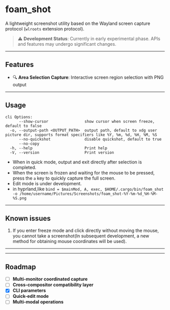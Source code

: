 # foam_shot

A lightweight screenshot utility based on the Wayland screen capture protocol (`wlroots` extension protocol).

> ⚠️ **Development Status**: Currently in early experimental phase. APIs and features may undergo significant changes.

---

## Features

- 🔍 **Area Selection Capture**: Interactive screen region selection with PNG output

---

## Usage

```
cli Options:
      --show-cursor                show cursor when screen freeze, default to false
  -o, --output-path <OUTPUT_PATH>  output path, default to xdg user picture dir, supports format specifiers like %Y, %m, %d, %H, %M, %S
      --no-quickshot               disable quickshot, default to true
      --no-copy                    
  -h, --help                       Print help
  -V, --version                    Print version
```
* When in quick mode, output and exit directly after selection is completed.
* When the screen is frozen and waiting for the mouse to be pressed, press the `a` key to quickly capture the full screen.
* Edit mode is under development.
* in hyprland,like `bind = $mainMod, A, exec, $HOME/.cargo/bin/foam_shot -o /home/username/Pictures/Screenshots/foam_shot-%Y-%m-%d_%H-%M-%S.png
`

---

## Known issues

1. If you enter freeze mode and click directly without moving the mouse, you cannot take a screenshot(In subsequent development, a new method for obtaining mouse coordinates will be used).

---
---
## Roadmap
- [ ] **Multi-monitor coordinated capture**
- [ ] **Cross-compositor compatibility layer**
- [x] **CLI parameters**
- [ ] **Quick-edit mode**
- [ ] **Multi-modal operations**
